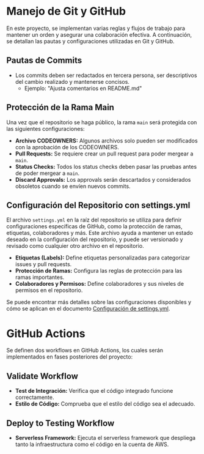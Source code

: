 # Manejo de Git y GitHub

En este proyecto, se implementan varias reglas y flujos de trabajo para mantener un orden y asegurar una colaboración efectiva. A continuación, se detallan las pautas y configuraciones utilizadas en Git y GitHub.

## Pautas de Commits

- Los commits deben ser redactados en tercera persona, ser descriptivos del cambio realizado y mantenerse concisos.
  - Ejemplo: "Ajusta comentarios en README.md"

## Protección de la Rama Main

Una vez que el repositorio se haga público, la rama `main` será protegida con las siguientes configuraciones:

- **Archivo CODEOWNERS:** Algunos archivos solo pueden ser modificados con la aprobación de los CODEOWNERS.
- **Pull Requests:** Se requiere crear un pull request para poder mergear a `main`.
- **Status Checks:** Todos los status checks deben pasar las pruebas antes de poder mergear a `main`.
- **Discard Approvals:** Los approvals serán descartados y considerados obsoletos cuando se envíen nuevos commits.

## Configuración del Repositorio con settings.yml

El archivo `settings.yml` en la raíz del repositorio se utiliza para definir configuraciones específicas de GitHub, como la protección de ramas, etiquetas, colaboradores y más. Este archivo ayuda a mantener un estado deseado en la configuración del repositorio, y puede ser versionado y revisado como cualquier otro archivo en el repositorio.

- **Etiquetas (Labels):** Define etiquetas personalizadas para categorizar issues y pull requests.
- **Protección de Ramas:** Configura las reglas de protección para las ramas importantes.
- **Colaboradores y Permisos:** Define colaboradores y sus niveles de permisos en el repositorio.

Se puede encontrar más detalles sobre las configuraciones disponibles y cómo se aplican en el documento [Configuración de settings.yml](./path-to-your/settings-yml-documentation).

# GitHub Actions

Se definen dos workflows en GitHub Actions, los cuales serán implementados en fases posteriores del proyecto:

## Validate Workflow

- **Test de Integración:** Verifica que el código integrado funcione correctamente.
- **Estilo de Código:** Comprueba que el estilo del código sea el adecuado.

## Deploy to Testing Workflow

- **Serverless Framework:** Ejecuta el serverless framework que despliega tanto la infraestructura como el código en la cuenta de AWS.
